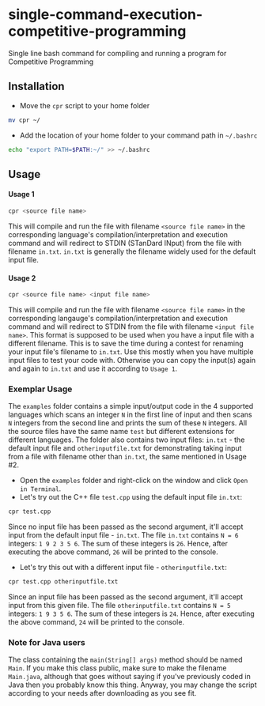 # single-command-execution-competitive-programming
Single line bash command for compiling and running a program for Competitive Programming

## Installation
- Move the `cpr` script to your home folder
```bash
mv cpr ~/
```

- Add the location of your home folder to your command path in `~/.bashrc`
```bash
echo "export PATH=$PATH:~/" >> ~/.bashrc
```

## Usage
#### Usage 1
```bash
cpr <source file name>
```
This will compile and run the file with filename `<source file name>` in the corresponding language's compilation/interpretation and execution command and will redirect to STDIN (STanDard INput) from the file with filename `in.txt`. `in.txt` is generally the filename widely used for the default input file.

#### Usage 2
```bash
cpr <source file name> <input file name>
```
This will compile and run the file with filename `<source file name>` in the corresponding langauge's compilation/interpretation and execution command and will redirect to STDIN from the file with filename `<input file name>`. This format is supposed to be used when you have a input file with a different filename. This is to save the time during a contest for renaming your input file's filename to `in.txt`. Use this mostly when you have multiple input files to test your code with. Otherwise you can copy the input(s) again and again to `in.txt` and use it according to `Usage 1`.

### Exemplar Usage
The `examples` folder contains a simple input/output code in the 4 supported languages which scans an integer `N` in the first line of input and then scans `N` integers from the second line and prints the sum of these `N` integers. All the source files have the same name `test` but different extensions for different languages. The folder also contains two input files: `in.txt` - the default input file and `otherinputfile.txt` for demonstrating taking input from a file with filename other than `in.txt`, the same mentioned in Usage #2.

- Open the `examples` folder and right-click on the window and click `Open in Terminal`.
- Let's try out the C++ file `test.cpp` using the default input file `in.txt`:
```bash
cpr test.cpp
```

Since no input file has been passed as the second argument, it'll accept input from the default input file - `in.txt`. The file `in.txt` contains `N = 6` integers: `1 9 2 3 5 6`. The sum of these integers is `26`. Hence, after executing the above command, `26` will be printed to the console.

- Let's try this out with a different input file - `otherinputfile.txt`:
```bash
cpr test.cpp otherinputfile.txt
```

Since an input file has been passed as the second argument, it'll accept input from this given file. The file `otherinputfile.txt` contains `N = 5` integers: `1 9 3 5 6`.  The sum of these integers is `24`. Hence, after executing the above command, `24` will be printed to the console.

### Note for Java users
The class containing the `main(String[] args)` method should be named `Main`. If you make this class public, make sure to make the filename `Main.java`, although that goes without saying if you've previously coded in Java then you probably know this thing. Anyway, you may change the script according to your needs after downloading as you see fit.
